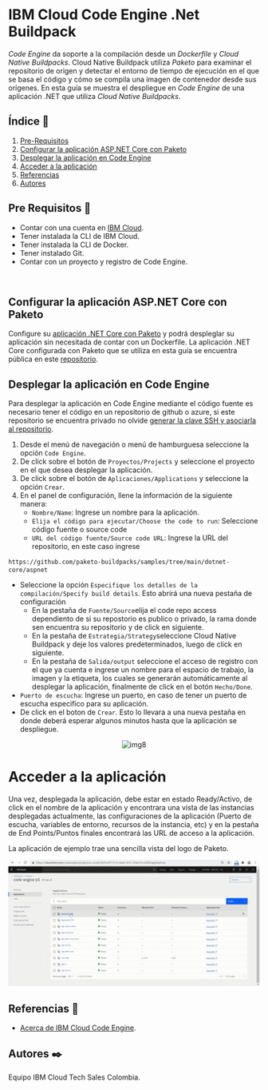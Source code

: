 # IBM Cloud Code Engine .Net Buildpack
*Code Engine* da soporte a la compilación desde un *Dockerfile* y *Cloud Native Buildpacks*. Cloud Native Buildpack utiliza *Paketo* para examinar el repositorio de origen y detectar el entorno de tiempo de ejecución en el que se basa el código y cómo se compila una imagen de contenedor desde sus orígenes. En esta guía se muestra el despliegue en *Code Engine* de una aplicación .NET que utiliza *Cloud Native Buildpacks*.
<br />

## Índice  📰
1. [Pre-Requisitos](#pre-requisitos-pencil)
2. [Configurar la aplicación ASP.NET Core con Paketo](#Configurar-la-aplicación-ASP.NET-Core-con-Paketo)
3. [Desplegar la aplicación en Code Engine](#Desplegar-la-aplicación-en-Code-Engine)
4. [Acceder a la aplicación](#Acceder-a-la-aplicación)
5. [Referencias](#Referencias-book)
6. [Autores](#Autores-black_nib)

## Pre Requisitos :pencil:
* Contar con una cuenta en <a href="https://cloud.ibm.com/"> IBM Cloud</a>.
* Tener instalada la CLI de IBM Cloud.
* Tener instalada la CLI de Docker.
* Tener instalado Git.
* Contar con un proyecto y registro de Code Engine.
<br />

## Configurar la aplicación ASP.NET Core con Paketo
Configure su [aplicación .NET Core con Paketo](https://paketo.io/docs/howto/dotnet-core/) y podrá despleglar su aplicación sin necesitada de contar con un Dockerfile. La aplicación .NET Core configurada con Paketo que se utiliza en esta guía se encuentra pública en este [repositorio](https://github.com/paketo-buildpacks/samples/tree/main/dotnet-core/aspnet).

## Desplegar la aplicación en Code Engine
Para desplegar la aplicación en Code Engine mediante el código fuente es necesario tener el código en un repositorio de github o azure, si este repositorio se encuentra privado no olvide [generar la clave SSH y asociarla al repositorio](https://github.com/emeloibmco/IBM-Cloud-Code-Engine-.Net#opci%C3%B3n-3-repositorio-privado-en-github).

1. Desde el menú de navegación o menú de hamburguesa seleccione la opción ```Code Engine```.
2. De click sobre el botón de ```Proyectos/Projects``` y seleccione el proyecto en el que desea desplegar la aplicación.
3. De click sobre el botón de ```Aplicaciones/Applications``` y seleccione la opción ```Crear```.
4. En el panel de configuración, llene la información de la siguiente manera:
   * ```Nombre/Name```: Ingrese un nombre para la aplicación.
   * ```Elija el código para ejecutar/Choose the code to run```: Seleccione código fuente o source code
   * ```URL del código fuente/Source code URL```: Ingrese la URL del repositorio, en este caso ingrese
```
https://github.com/paketo-buildpacks/samples/tree/main/dotnet-core/aspnet
```
   * Seleccione la opción ```Especifique los detalles de la compilación/Specify build details```. Esto abrirá una nueva pestaña de configuración 
      * En la pestaña de ```Fuente/Source```elija el code repo access dependiento de si su repostorio es publico o privado, la rama donde sen encuentra su repositorio y de   click en siguiente.
      * En la pestaña de ```Estrategia/Strategy```seleccione Cloud Native Buildpack y deje los valores predeterminados, luego de click en siguiente.
      * En la pestaña de ```Salida/output``` seleccione el acceso de registro con el que ya cuenta e ingrese un nombre para el espacio de trabajo, la imagen y la etiqueta, los cuales se generarán automáticamente al desplegar la aplicación, finalmente de click en el botón ```Hecho/Done```.   
   * ```Puerto de escucha```: Ingrese un puerto, en caso de tener un puerto de escucha especifico para su aplicación.
   * De click en el boton de ```Crear```. Esto lo llevara a una nueva pestaña en donde deberá esperar algunos minutos hasta que la aplicación se despliegue.

<p align="center">
<img width="800" alt="img8" src=https://github.com/emeloibmco/-IBM-Cloud-Code-Engine-.Net-Buildpack/blob/main/Imagenes/buildpack.gif>
</p>

# Acceder a la aplicación
Una vez, desplegada la aplicación, debe estar en estado Ready/Activo, de click en el nombre de la aplicación y encontrara una vista de las instancias desplegadas actualmente, las configuraciones de la aplicación (Puerto de escucha, variables de entorno, recursos de la instancia, etc) y en la pestaña de End Points/Puntos finales encontrará las URL de acceso a la aplicación. 

La aplicación de ejemplo trae una sencilla vista del logo de Paketo.


<p align="center">
<img width="800" alt="img8" src=https://github.com/emeloibmco/-IBM-Cloud-Code-Engine-.Net-Buildpack/blob/main/Imagenes/access.gif>
</p>




## Referencias :book:
* [Acerca de IBM Cloud Code Engine](https://cloud.ibm.com/docs/codeengine).

## Autores :black_nib:
Equipo IBM Cloud Tech Sales Colombia.
<br />
